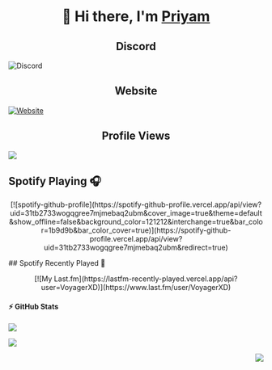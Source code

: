 # <div align="center">👋 Hi there, I'm [Priyam](https://www.voyagerxd.repl.co)</div>

## <div align ="center"> Discord </div>
![Discord](https://discord.c99.nl/widget/theme-2/1107848440261660742.png)
## <div align="center"> Website </div>
[![Website](https://img.shields.io/website?label=voyagerxd.repl.co&style=for-the-badge&url=https%3A%2F%2Fvoyagerxd.repl.co)](https://www.priyam.ml)
    <a href="https://github.com/priyam1234-spec">
    </a> 

## <div align ="center"> Profile Views </div>
<img align="center" src="https://komarev.com/ghpvc/?username=priyam1234-spec&color=5865F2"/>

## Spotify Playing 🎧

<p align = "center">[![spotify-github-profile](https://spotify-github-profile.vercel.app/api/view?uid=31tb2733wogqgree7mjmebaq2ubm&cover_image=true&theme=default&show_offline=false&background_color=121212&interchange=true&bar_color=1b9d9b&bar_color_cover=true)](https://spotify-github-profile.vercel.app/api/view?uid=31tb2733wogqgree7mjmebaq2ubm&redirect=true) </p>
## Spotify Recently Played 🎵
<p align ="center">[![My Last.fm](https://lastfm-recently-played.vercel.app/api?user=VoyagerXD)](https://www.last.fm/user/VoyagerXD) </p>


  <h4>⚡ GitHub Stats</h4>
<p align="left">
    <a href="https://github.com/priyam1234-spec/">
        <img src="https://github-readme-stats.vercel.app/api?username=priyam1234-spec&count_private=true&show_owner=true&show_icons=true&bg_color=0D1117&title_color=00F3FF&text_color=00F3FF&icon_color=00F3FF&hide_border=true/" />
    </a>
   <p align="centre"> <a href="https://github.com/priyam1234-spec/">
        <img src="https://github-readme-streak-stats.herokuapp.com?user=priyam1234-spec&hide_border=true&background=0D1117&currStreakLabel=00F3FF&sideLabels=00F3FF&currStreakNum=00F3FF&dates=00F3FF&sideNums=00F3FF&fire=00F3FF&ring=00F3FF&stroke=00F3FF)](https://git.io/streak-stats" />
    </a> </p>
   <p align = "right"> <a href="https://github.com/priyam1234-spec/">
        <img src="https://github-readme-stats.vercel.app/api/top-langs/?username=priyam1234-spec&layout=compact&count_private=true&langs_count=8&card_width=445&bg_color=0D1117&title_color=00F3FF&text_color=00F3FF&icon_color=DB1CFF&hide_border=true/" /> </p>
    </a>
</p>  
<br/>



